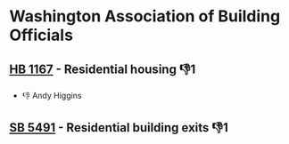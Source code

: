 # Washington Association of Building Officials

## [HB 1167](/bill/2023-24/hb/1167/) - Residential housing  👎1 
* 👎 Andy Higgins

## [SB 5491](/bill/2023-24/sb/5491/) - Residential building exits  👎1 